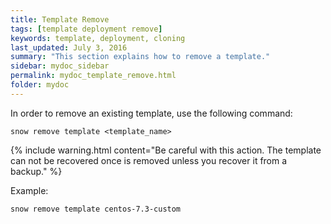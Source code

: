 ```yaml
---
title: Template Remove
tags: [template deployment remove]
keywords: template, deployment, cloning
last_updated: July 3, 2016
summary: "This section explains how to remove a template."
sidebar: mydoc_sidebar
permalink: mydoc_template_remove.html
folder: mydoc
---
```


In order to remove an existing template, use the following command:
```
snow remove template <template_name>
```
{% include warning.html content="Be careful with this action. The template can not be recovered once is removed unless you recover it from a backup." %}

Example:
```
snow remove template centos-7.3-custom
```
